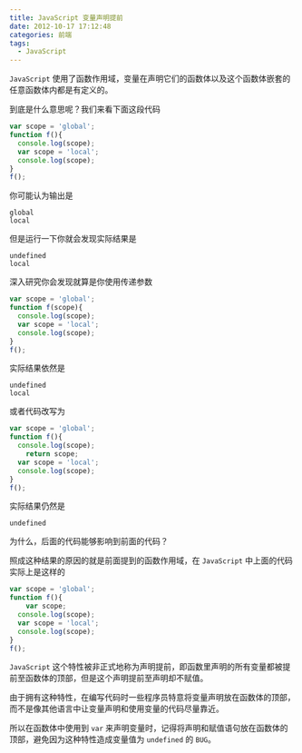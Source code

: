 ```yaml
---
title: JavaScript 变量声明提前
date: 2012-10-17 17:12:48
categories: 前端
tags:
  - JavaScript
---
```

`JavaScript` 使用了函数作用域，变量在声明它们的函数体以及这个函数体嵌套的任意函数体内都是有定义的。

到底是什么意思呢？我们来看下面这段代码

```javascript
var scope = 'global';
function f(){
  console.log(scope);
  var scope = 'local';
  console.log(scope);
}
f();
```

你可能认为输出是
```
global  
local  
```

但是运行一下你就会发现实际结果是
```
undefined  
local  
```

深入研究你会发现就算是你使用传递参数

```javascript
var scope = 'global';
function f(scope){
  console.log(scope);
  var scope = 'local';
  console.log(scope);
}
f();
```

实际结果依然是
```
undefined  
local  
```

或者代码改写为

```javascript
var scope = 'global';
function f(){
  console.log(scope);
    return scope;
  var scope = 'local';
  console.log(scope);
}
f();
```

实际结果仍然是
```
undefined  
```

为什么，后面的代码能够影响到前面的代码？

照成这种结果的原因的就是前面提到的函数作用域，在 `JavaScript` 中上面的代码实际上是这样的

```javascript
var scope = 'global';
function f(){
    var scope;
  console.log(scope);
  var scope = 'local';
  console.log(scope);
}
f();
```

`JavaScript` 这个特性被非正式地称为声明提前，即函数里声明的所有变量都被提前至函数体的顶部，但是这个声明提前至声明却不赋值。

由于拥有这种特性，在编写代码时一些程序员特意将变量声明放在函数体的顶部，而不是像其他语言中让变量声明和使用变量的代码尽量靠近。

所以在函数体中使用到 `var` 来声明变量时，记得将声明和赋值语句放在函数体的顶部，避免因为这种特性造成变量值为 `undefined` 的 `BUG`。

